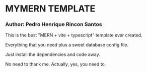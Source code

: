 # MYMERN TEMPLATE
### Author: Pedro Henrique Rincon Santos

This is the best "MERN + vite + typescript" template ever created.

Everything that you need plus a sweet database config file.

Just install the dependencies and code away.

No need to thank me. Actually, yes, you need to.
